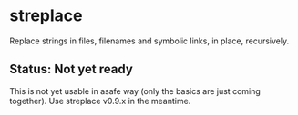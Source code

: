 # streplace
Replace strings in files, filenames and symbolic links, in place, recursively.

## Status: Not yet ready

This is not yet usable in asafe way (only the basics are just coming together). Use streplace v0.9.x in the meantime.


